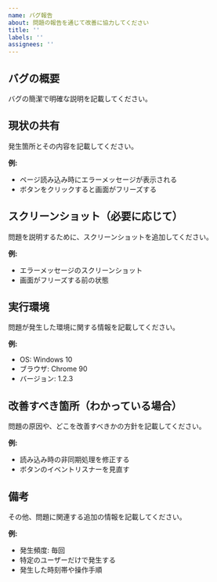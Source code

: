 ```yaml
---
name: バグ報告
about: 問題の報告を通じて改善に協力してください
title: ''
labels: ''
assignees: ''
---
```


## バグの概要
バグの簡潔で明確な説明を記載してください。

## 現状の共有
発生箇所とその内容を記載してください。

**例:**  
- ページ読み込み時にエラーメッセージが表示される  
- ボタンをクリックすると画面がフリーズする

## スクリーンショット（必要に応じて）
問題を説明するために、スクリーンショットを追加してください。

**例:**  
- エラーメッセージのスクリーンショット
- 画面がフリーズする前の状態

## 実行環境
問題が発生した環境に関する情報を記載してください。

**例:**  
- OS: Windows 10
- ブラウザ: Chrome 90
- バージョン: 1.2.3

## 改善すべき箇所（わかっている場合）
問題の原因や、どこを改善すべきかの方針を記載してください。

**例:**  
- 読み込み時の非同期処理を修正する
- ボタンのイベントリスナーを見直す

## 備考
その他、問題に関連する追加の情報を記載してください。

**例:**  
- 発生頻度: 毎回
- 特定のユーザーだけで発生する
- 発生した時刻帯や操作手順
